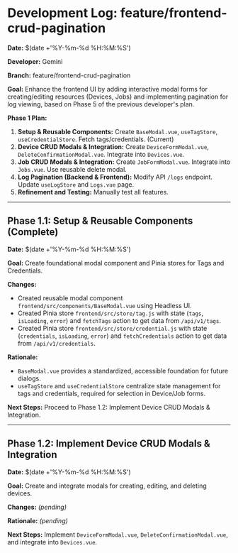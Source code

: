 # Development Log: feature/frontend-crud-pagination

**Date:** $(date +'%Y-%m-%d %H:%M:%S')

**Developer:** Gemini

**Branch:** feature/frontend-crud-pagination

**Goal:** Enhance the frontend UI by adding interactive modal forms for creating/editing resources (Devices, Jobs) and implementing pagination for log viewing, based on Phase 5 of the previous developer's plan.

**Phase 1 Plan:**

1.  **Setup & Reusable Components:** Create `BaseModal.vue`, `useTagStore`, `useCredentialStore`. Fetch tags/credentials. (Current)
2.  **Device CRUD Modals & Integration:** Create `DeviceFormModal.vue`, `DeleteConfirmationModal.vue`. Integrate into `Devices.vue`.
3.  **Job CRUD Modals & Integration:** Create `JobFormModal.vue`. Integrate into `Jobs.vue`. Use reusable delete modal.
4.  **Log Pagination (Backend & Frontend):** Modify API `/logs` endpoint. Update `useLogStore` and `Logs.vue` page.
5.  **Refinement and Testing:** Manually test all features.

---

## Phase 1.1: Setup & Reusable Components (Complete)

**Date:** $(date +'%Y-%m-%d %H:%M:%S')

**Goal:** Create foundational modal component and Pinia stores for Tags and Credentials.

**Changes:**
*   Created reusable modal component `frontend/src/components/BaseModal.vue` using Headless UI.
*   Created Pinia store `frontend/src/store/tag.js` with state (`tags`, `isLoading`, `error`) and `fetchTags` action to get data from `/api/v1/tags`.
*   Created Pinia store `frontend/src/store/credential.js` with state (`credentials`, `isLoading`, `error`) and `fetchCredentials` action to get data from `/api/v1/credentials`.

**Rationale:**
*   `BaseModal.vue` provides a standardized, accessible foundation for future dialogs.
*   `useTagStore` and `useCredentialStore` centralize state management for tags and credentials, required for selection in Device/Job forms.

**Next Steps:** Proceed to Phase 1.2: Implement Device CRUD Modals & Integration.

---

## Phase 1.2: Implement Device CRUD Modals & Integration

**Date:** $(date +'%Y-%m-%d %H:%M:%S')

**Goal:** Create and integrate modals for creating, editing, and deleting devices.

**Changes:**
*(pending)*

**Rationale:**
*(pending)*

**Next Steps:** Implement `DeviceFormModal.vue`, `DeleteConfirmationModal.vue`, and integrate into `Devices.vue`. 